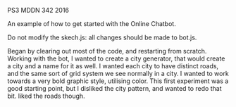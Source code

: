 PS3 MDDN 342 2016

An example of how to get started with the Online Chatbot.

Do not modify the skech.js: all changes should be made to bot.js.

Began by clearing out most of the code, and restarting from scratch. Working with the bot, I wanted to create a city generator, that would create a city and a name for it as well. I wanted each city to have distinct roads, and the same sort of grid system we see normally in a city. I wanted to work towards a very bold graphic style, utilising color. This first experiment was a good starting point, but I disliked the city pattern, and wanted to redo that bit. liked the roads though.

